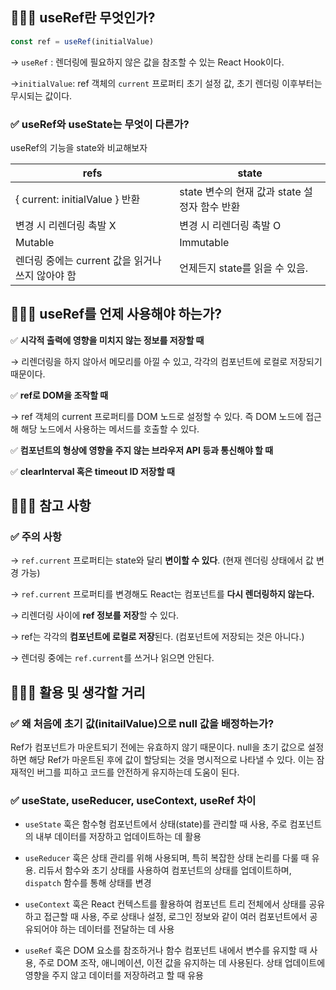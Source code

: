 ## 🧑🏻‍💻 ****useRef란 무엇인가?****

```jsx
const ref = useRef(initialValue)
```

→ `useRef` : 렌더링에 필요하지 않은 값을 참조할 수 있는 React Hook이다.

 →`initialValue`: ref 객체의 `current` 프로퍼티 초기 설정 값, 초기 렌더링 이후부터는 무시되는 값이다.

### ✅ useRef와 useState는 무엇이 다른가?

useRef의 기능을 state와 비교해보자

| refs | state |
| --- | --- |
| { current: initialValue } 반환 | state 변수의 현재 값과 state 설정자 함수 반환 |
| 변경 시 리렌더링 촉발 X | 변경 시 리렌더링 촉발 O |
| Mutable | Immutable |
| 렌더링 중에는 current 값을 읽거나 쓰지 않아야 함 | 언제든지 state를 읽을 수 있음.  |

## 🧑🏻‍💻 ****useRef****를 언제 사용해야 하는가?

✅ **시각적 출력에 영향을 미치지 않는 정보를 저장할 때**

→ 리렌더링을 하지 않아서 메모리를 아낄 수 있고, 각각의 컴포넌트에 로컬로 저장되기 때문이다. 

✅ **ref로 DOM을 조작할 때**

→ ref 객체의 current 프로퍼티를 DOM 노드로 설정할 수 있다. 즉 DOM 노드에 접근해 해당 노드에서 사용하는 메서드를 호출할 수 있다.

✅ **컴포넌트의 형상에 영향을 주지 않는 브라우저 API 등과 통신해야 할 때**

✅ **clearInterval 혹은 timeout ID 저장할 때**

## 🧑🏻‍💻 참고 사항

### ✅ 주의 사항

→  `ref.current` 프로퍼티는 state와 달리 **변이할 수 있다**. (현재 렌더링 상태에서 값 변경 가능)

→  `ref.current` 프로퍼티를 변경해도 React는 컴포넌트를 **다시 렌더링하지 않는다.**

→ 리렌더링 사이에  **ref 정보를 저장**할 수 있다.

→ ref는 각각의 **컴포넌트에 로컬로 저장**된다. (컴포넌트에 저장되는 것은 아니다.)

→ 렌더링 중에는 `ref.current`를 쓰거나 읽으면 안된다.

## 🧑🏻‍💻 활용 및 생각할 거리

### ✅ 왜 처음에 초기 값(initailValue)으로 null 값을 배정하는가?

Ref가 컴포넌트가 마운트되기 전에는 유효하지 않기 때문이다. null을 초기 값으로 설정하면 해당 Ref가 마운트된 후에 값이 할당되는 것을 명시적으로 나타낼 수 있다. 이는 잠재적인 버그를 피하고 코드를 안전하게 유지하는데 도움이 된다.

### ✅ **useState, useReducer, useContext, useRef 차이**

- `useState` 훅은 함수형 컴포넌트에서 상태(state)를 관리할 때 사용, 주로 컴포넌트의 내부 데이터를 저장하고 업데이트하는 데 활용

- `useReducer` 훅은 상태 관리를 위해 사용되며, 특히 복잡한 상태 논리를 다룰 때 유용. 리듀서 함수와 초기 상태를 사용하여 컴포넌트의 상태를 업데이트하며, `dispatch` 함수를 통해 상태를 변경

- `useContext` 훅은 React 컨텍스트를 활용하여 컴포넌트 트리 전체에서 상태를 공유하고 접근할 때 사용, 주로 상태나 설정, 로그인 정보와 같이 여러 컴포넌트에서 공유되어야 하는 데이터를 전달하는 데 사용

- `useRef` 훅은 DOM 요소를 참조하거나 함수 컴포넌트 내에서 변수를 유지할 때 사용, 주로 DOM 조작, 애니메이션, 이전 값을 유지하는 데 사용된다. 상태 업데이트에 영향을 주지 않고 데이터를 저장하려고 할 때 유용
